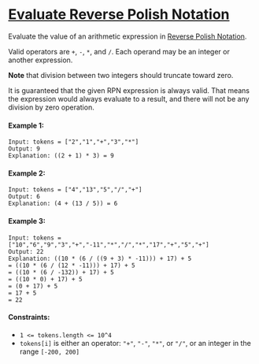 # [Evaluate Reverse Polish Notation](https://leetcode.com/explore/interview/card/top-interview-questions-medium/114/others/823/)
Evaluate the value of an arithmetic expression in [Reverse Polish Notation](http://en.wikipedia.org/wiki/Reverse_Polish_notation).  
  
Valid operators are `+`, `-`, `*`, and `/`. Each operand may be an integer or another expression.  
  
**Note** that division between two integers should truncate toward zero.  
  
It is guaranteed that the given RPN expression is always valid. That means the expression would always evaluate to a result, and there will not be any division by zero operation.

#### Example 1:
```
Input: tokens = ["2","1","+","3","*"]
Output: 9
Explanation: ((2 + 1) * 3) = 9
```

#### Example 2:
```
Input: tokens = ["4","13","5","/","+"]
Output: 6
Explanation: (4 + (13 / 5)) = 6
```

#### Example 3:
```
Input: tokens = ["10","6","9","3","+","-11","*","/","*","17","+","5","+"]
Output: 22
Explanation: ((10 * (6 / ((9 + 3) * -11))) + 17) + 5
= ((10 * (6 / (12 * -11))) + 17) + 5
= ((10 * (6 / -132)) + 17) + 5
= ((10 * 0) + 17) + 5
= (0 + 17) + 5
= 17 + 5
= 22
```

#### Constraints:
- `1 <= tokens.length <= 10^4`
- `tokens[i]` is either an operator: `"+"`, `"-"`, `"*"`, or `"/"`, or an integer in the range `[-200, 200]`
